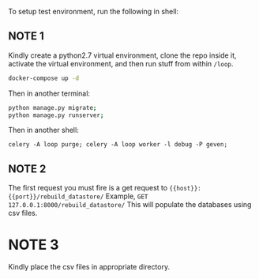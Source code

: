 To setup test environment, run the following in shell:
## NOTE 1
Kindly create a python2.7 virtual environment, clone the repo inside it, activate the virtual environment, and then run stuff from within `/loop`.
```sh
docker-compose up -d
```
Then in another terminal:
```sh
python manage.py migrate;
python manage.py runserver;
```
Then in another shell:
```
celery -A loop purge; celery -A loop worker -l debug -P geven;
```
## NOTE 2
The first request you must fire is a get request to `{{host}}:{{port}}/rebuild_datastore/`
Example, `GET 127.0.0.1:8000/rebuild_datastore/`
This will populate the databases using csv files.

# NOTE 3
Kindly place the csv files in appropriate directory.
